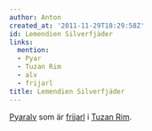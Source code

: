```yaml
---
author: Anton
created_at: '2011-11-29T18:29:58Z'
id: Lemendien Silverfjäder
links:
  mention:
  - Pyar
  - Tuzan Rim
  - alv
  - frijarl
title: Lemendien Silverfjäder
---
```


[Pyar][][alv] som är [frijarl] i [Tuzan Rim].

  [Pyar]: Pyar
  [alv]: alv
  [frijarl]: frijarl
  [Tuzan Rim]: Tuzan_Rim
